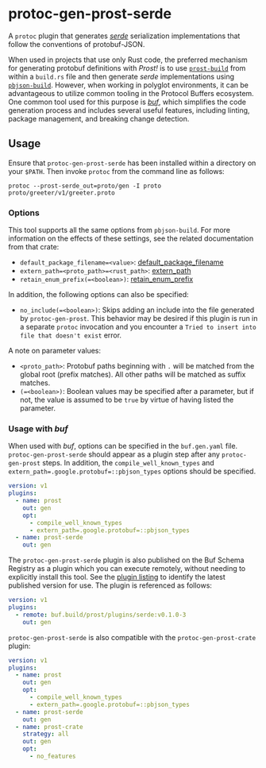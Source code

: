# protoc-gen-prost-serde

A `protoc` plugin that generates _[serde]_ serialization implementations that
follow the conventions of protobuf-JSON.

[serde]: https://serde.rs

When used in projects that use only Rust code, the preferred mechanism for
generating protobuf definitions with _Prost!_ is to use [`prost-build`] from
within a `build.rs` file and then generate _serde_ implementations using
[`pbjson-build`]. However, when working in polyglot environments,
it can be advantageous to utilize common tooling in the Protocol Buffers
ecosystem. One common tool used for this purpose is _[buf]_, which simplifies
the code generation process and includes several useful features, including
linting, package management, and breaking change detection.

[`prost-build`]: https://docs.rs/prost-build
[`pbjson-build`]: https://docs.rs/pbjson-build
[buf]: https://buf.build

## Usage

Ensure that `protoc-gen-prost-serde` has been installed within a directory
on your `$PATH`. Then invoke `protoc` from the command line as follows:

```shell
protoc --prost-serde_out=proto/gen -I proto proto/greeter/v1/greeter.proto
```

### Options

This tool supports all the same options from `pbjson-build`. For more
information on the effects of these settings, see the related documentation
from that crate:

* `default_package_filename=<value>`: [default_package_filename](https://docs.rs/prost-build/latest/prost_build/struct.Config.html#method.default_package_filename)
* `extern_path=<proto_path>=<rust_path>`:  [extern_path](https://docs.rs/pbjson-build/latest/pbjson_build/struct.Builder.html#method.extern_path)
* `retain_enum_prefix(=<boolean>)`:  [retain_enum_prefix](https://docs.rs/pbjson-build/latest/pbjson_build/struct.Builder.html#method.retain_enum_prefix)

In addition, the following options can also be specified:

* `no_include(=<boolean>)`:  Skips adding an include into the file generated
  by `protoc-gen-prost`. This behavior may be desired if this plugin is run
  in a separate `protoc` invocation and you encounter a `Tried to insert into
  file that doesn't exist` error.

A note on parameter values:

* `<proto_path>`: Protobuf paths beginning with `.` will be matched from the
  global root (prefix matches). All other paths will be matched as suffix
  matches.
* `(=<boolean>)`: Boolean values may be specified after a parameter, but if
  not, the value is assumed to be `true` by virtue of having listed the
  parameter.

### Usage with _buf_

When used with _buf_, options can be specified in the `buf.gen.yaml` file.
`protoc-gen-prost-serde` should appear as a plugin step after any
`protoc-gen-prost` steps. In addition, the `compile_well_known_types`
and `extern_path=.google.protobuf=::pbjson_types` options should be specified.

```yaml
version: v1
plugins:
  - name: prost
    out: gen
    opt:
      - compile_well_known_types
      - extern_path=.google.protobuf=::pbjson_types
  - name: prost-serde
    out: gen
```

The `protoc-gen-prost-serde` plugin is also published on the Buf Schema Registry as
a plugin which you can execute remotely, without needing to explicitly install
this tool. See the [plugin listing][1] to identify the latest published version
for use. The plugin is referenced as follows:

[1]: https://buf.build/prost/plugins/serde

```yaml
version: v1
plugins:
  - remote: buf.build/prost/plugins/serde:v0.1.0-3
    out: gen
```

`protoc-gen-prost-serde` is also compatible with the `protoc-gen-prost-crate`
plugin:

```yaml
version: v1
plugins:
  - name: prost
    out: gen
    opt:
      - compile_well_known_types
      - extern_path=.google.protobuf=::pbjson_types
  - name: prost-serde
    out: gen
  - name: prost-crate
    strategy: all
    out: gen
    opt:
      - no_features
```
